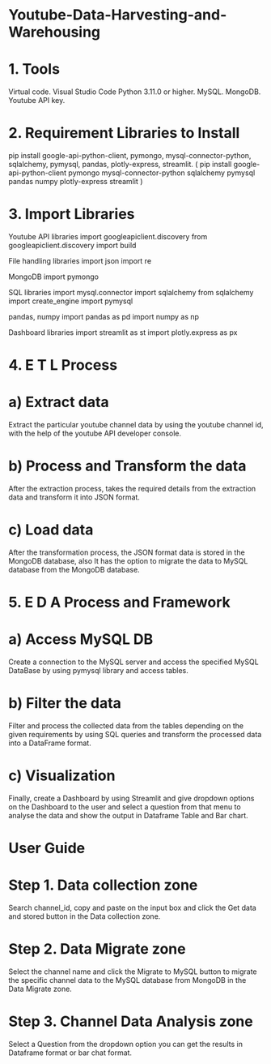 # Youtube-Data-Harvesting-and-Warehousing
# 1. Tools 
Virtual code.
Visual Studio Code
Python 3.11.0 or higher.
MySQL.
MongoDB.
Youtube API key.
# 2. Requirement Libraries to Install
pip install google-api-python-client, pymongo, mysql-connector-python, sqlalchemy, pymysql, pandas, plotly-express, streamlit.
( pip install google-api-python-client pymongo mysql-connector-python sqlalchemy pymysql pandas numpy plotly-express streamlit )

# 3. Import Libraries
Youtube API libraries
import googleapiclient.discovery
from googleapiclient.discovery import build

File handling libraries
import json
import re

MongoDB
import pymongo

SQL libraries
import mysql.connector
import sqlalchemy
from sqlalchemy import create_engine
import pymysql

pandas, numpy
import pandas as pd
import numpy as np

Dashboard libraries
import streamlit as st
import plotly.express as px

# 4. E T L Process
# a) Extract data
Extract the particular youtube channel data by using the youtube channel id, with the help of the youtube API developer console.
# b) Process and Transform the data
After the extraction process, takes the required details from the extraction data and transform it into JSON format.
# c) Load data
After the transformation process, the JSON format data is stored in the MongoDB database, also It has the option to migrate the data to MySQL database from the MongoDB database.
# 5. E D A Process and Framework
# a) Access MySQL DB
Create a connection to the MySQL server and access the specified MySQL DataBase by using pymysql library and access tables.
# b) Filter the data
Filter and process the collected data from the tables depending on the given requirements by using SQL queries and transform the processed data into a DataFrame format.
# c) Visualization
Finally, create a Dashboard by using Streamlit and give dropdown options on the Dashboard to the user and select a question from that menu to analyse the data and show the output in Dataframe Table and Bar chart.
# User Guide
# Step 1. Data collection zone
Search channel_id, copy and paste on the input box and click the Get data and stored button in the Data collection zone.
# Step 2. Data Migrate zone
Select the channel name and click the Migrate to MySQL button to migrate the specific channel data to the MySQL database from MongoDB in the Data Migrate zone.
# Step 3. Channel Data Analysis zone
Select a Question from the dropdown option you can get the results in Dataframe format or bar chat format.
